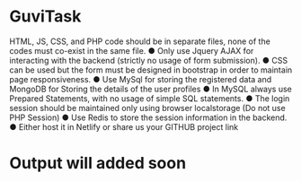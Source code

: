 # GuviTask

HTML, JS, CSS, and PHP code should be in separate files, none of the 
codes must co-exist in the same file.
● Only use Jquery AJAX for interacting with the backend (strictly no usage 
of form submission).
● CSS can be used but the form must be designed in bootstrap in order to 
maintain page responsiveness.
● Use MySql for storing the registered data and MongoDB for Storing the 
details of the user profiles
● In MySQL always use Prepared Statements, with no usage of simple SQL 
statements.
● The login session should be maintained only using browser localstorage
(Do not use PHP Session) 
● Use Redis to store the session information in the backend.
● Either host it in Netlify or share us your GITHUB project link

# Output will added soon
